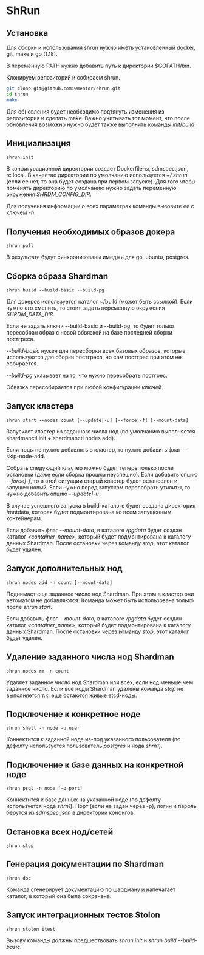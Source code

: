 # ShRun

##  Установка

Для сборки и использования shrun нужно иметь установленный docker, git, make и go (1.18). 

В переменную PATH нужно добавить путь к директории $GOPATH/bin.

Клонируем репозиторий и собираем shrun.

```bash
git clone git@github.com:wmentor/shrun.git
cd shrun
make
```

Для обновления будет необходимо подтянуть изменения из репозитория и сделать make. Важно учитывать тот момент, что
после обновления возможно нужно будет также выполнить команды *init*/*build*.

## Инициализация

```
shrun init
```

В конфигурационной директории создает Dockerfile-ы, sdmspec.json, rc.local. В качестве директории по умолчанию используется *~/.shrun* (если ее нет, 
то она будет создана при первом запуске). Для того чтобы поменять директорию по умолчанию нужно задать переменную окружения *SHRDM_CONFIG_DIR*.

Для получения информации о всех параметрах команды вызовите ее с ключем *-h*.

## Получения необходимых образов докера

```
shrun pull
```

В результате будут синхронизованы имеджи для go, ubuntu, postgres.

## Сборка образа Shardman

```
shrun build --build-basic --build-pg
```

Для докеров используется каталог ~/build (может быть ссылкой). Если нужно его сменить, то стоит задать переменную окружения *SHRDM_DATA_DIR*.

Если не задать ключи --build-basic и --build-pg, то будет только пересобран образ с новой обвязкой на базе последней сборки постгреса.

*--build-basic* нужен для пересборки всех базовых образов, которые используются для сборки постгреса, но сам постгрес при этом не собирается.

*--build-pg* указывает на то, что нужно пересобрать постгрес.

Обвязка пересобирается при любой конфигурации ключей.

## Запуск кластера

```
shrun start --nodes count [--update|-u] [--force|-f] [--mount-data]
```

Запускает кластер из заданного числа нод (по умолчанию выполняется shardmanctl init + shardmanctl nodes add). 

Если ноды не нужно добавлять в кластер,  то нужно добавить флаг --skip-node-add.

Собрать следующий кластер можно будет теперь только после остановки (даже если сборка прошла неуспешно). Если добавить опцию *--force|-f*,
то в этой ситуации старый кластер будет остановлен и запущен новый. Если нужно перед запуском пересобрать утилиты, то нужно добавить
опцию *--update|-u* .

В случае успешного запуска в build-каталоге будет создана директория /mntdata, которая будет подмонтирована ко всем запущенным контейнерам.

Если добавить флаг *--mount-data*, в каталоге *<build>/pgdata* будет создан каталог *<container_name>*, который будет подмонтирована к каталогу
данных Shardman. После остановки через команду *stop*, этот каталог будет удален.

## Запуск дополнительных нод

```
shrun nodes add -n count [--mount-data]
```

Поднимает еще заданное число нод Shardman. При этом в кластер они автоматом не добавляются. Команда может
быть использована только после *shrun start*.

Если добавить флаг *--mount-data*, в каталоге *<build>/pgdata* будет создан каталог *<container_name>*, который будет подмонтирована к каталогу
данных Shardman. После остановки через команду *stop*, этот каталог будет удален.

## Удаление заданного числа нод Shardman

```
shrun nodes rm -n count
```

Удаляет заданное число нод Shardman или всех, если нод меньше чем заданное число. Если все ноды Shardman удалены
команда *stop* не выполняется т.к. еще остаются живые etcd-ноды.

## Подключение к конкретное ноде

```
shrun shell -n node -u user
```

Коннектится к заданной ноде из-под указанного пользователя (по дефолту используется пользователь *postgres* и нода *shrn1*).

## Подключение к базе данных на конкретной ноде

```
shrun psql -n node [-p port]
```

Коннектится к базе данных на указанной ноде (по дефолту используется нода *shrn1*). Порт (если не задан через -p), логин и пароль
берутся из *sdmspec.json* в директории конфигов.

## Остановка всех нод/сетей

```
shrun stop
```

## Генерация документации по Shardman

```
shrun doc
```

Команда сгенерирует документацию по шардману и напечатает каталог, в который она была сохранена.

## Запуск интеграционных тестов Stolon

```
shrun stolon itest
```

Вызову команды должны предшествовать *shrun init* и *shrun build --build-basic*.
